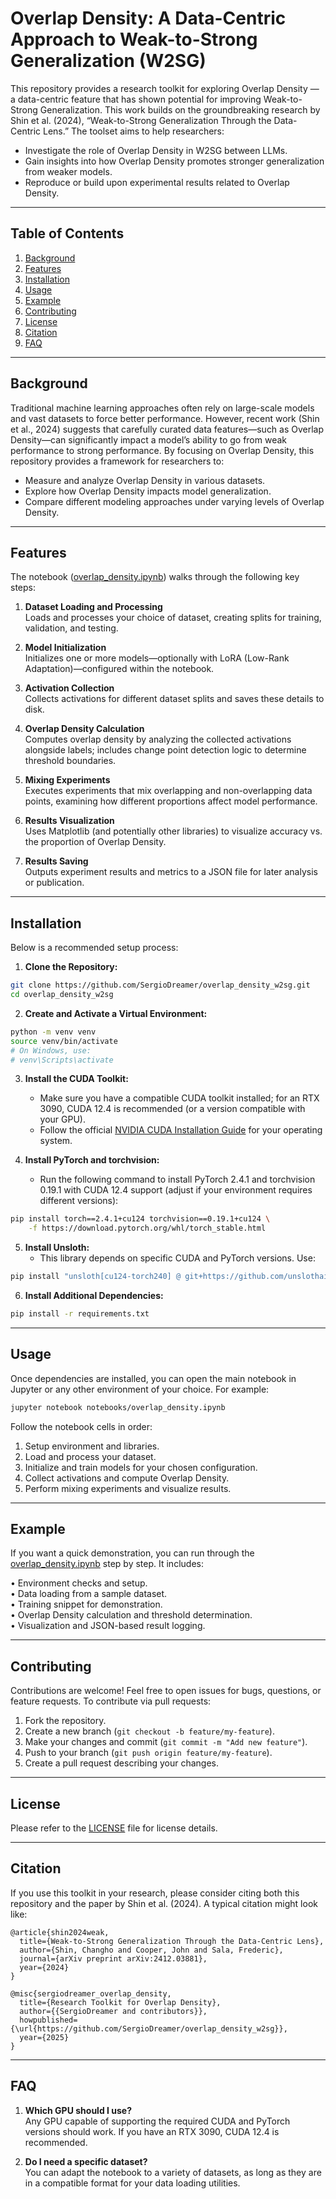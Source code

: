# Overlap Density: A Data-Centric Approach to Weak-to-Strong Generalization (W2SG)

This repository provides a research toolkit for exploring Overlap Density — a data-centric feature that has shown potential for improving Weak-to-Strong Generalization. This work builds on the groundbreaking research by Shin et al. (2024), “Weak-to-Strong Generalization Through the Data-Centric Lens.” The toolset aims to help researchers:

- Investigate the role of Overlap Density in W2SG between LLMs.
- Gain insights into how Overlap Density promotes stronger generalization from weaker models.
- Reproduce or build upon experimental results related to Overlap Density.

-------------------------------------------------------------------------------
## Table of Contents

1. [Background](#background)  
2. [Features](#features)  
3. [Installation](#installation)  
4. [Usage](#usage)  
5. [Example](#example)  
6. [Contributing](#contributing)  
7. [License](#license)  
8. [Citation](#citation)  
9. [FAQ](#faq)  

-------------------------------------------------------------------------------
## Background

Traditional machine learning approaches often rely on large-scale models and vast datasets to force better performance. However, recent work (Shin et al., 2024) suggests that carefully curated data features—such as Overlap Density—can significantly impact a model’s ability to go from weak performance to strong performance. By focusing on Overlap Density, this repository provides a framework for researchers to:

- Measure and analyze Overlap Density in various datasets.  
- Explore how Overlap Density impacts model generalization.  
- Compare different modeling approaches under varying levels of Overlap Density.

-------------------------------------------------------------------------------
## Features

The notebook ([overlap_density.ipynb](notebooks/overlap_density.ipynb)) walks through the following key steps:

1. **Dataset Loading and Processing**  
   Loads and processes your choice of dataset, creating splits for training, validation, and testing.

2. **Model Initialization**  
   Initializes one or more models—optionally with LoRA (Low-Rank Adaptation)—configured within the notebook.

3. **Activation Collection**  
   Collects activations for different dataset splits and saves these details to disk.

4. **Overlap Density Calculation**  
   Computes overlap density by analyzing the collected activations alongside labels; includes change point detection logic to determine threshold boundaries.

5. **Mixing Experiments**  
   Executes experiments that mix overlapping and non-overlapping data points, examining how different proportions affect model performance.

6. **Results Visualization**  
   Uses Matplotlib (and potentially other libraries) to visualize accuracy vs. the proportion of Overlap Density.

7. **Results Saving**  
   Outputs experiment results and metrics to a JSON file for later analysis or publication.

-------------------------------------------------------------------------------
## Installation

Below is a recommended setup process:

1. **Clone the Repository:**
```bash
git clone https://github.com/SergioDreamer/overlap_density_w2sg.git
cd overlap_density_w2sg
```

2. **Create and Activate a Virtual Environment:**
```bash
python -m venv venv
source venv/bin/activate
# On Windows, use:
# venv\Scripts\activate
```

3. **Install the CUDA Toolkit:**
   - Make sure you have a compatible CUDA toolkit installed; for an RTX 3090, CUDA 12.4 is recommended (or a version compatible with your GPU).  
   - Follow the official [NVIDIA CUDA Installation Guide](https://developer.nvidia.com/cuda-downloads) for your operating system.

4. **Install PyTorch and torchvision:**
   - Run the following command to install PyTorch 2.4.1 and torchvision 0.19.1 with CUDA 12.4 support (adjust if your environment requires different versions):
```bash
pip install torch==2.4.1+cu124 torchvision==0.19.1+cu124 \
    -f https://download.pytorch.org/whl/torch_stable.html
```

5. **Install Unsloth:**
   - This library depends on specific CUDA and PyTorch versions. Use:
```bash
pip install "unsloth[cu124-torch240] @ git+https://github.com/unslothai/unsloth.git"
```

6. **Install Additional Dependencies:**
```bash
pip install -r requirements.txt
```

-------------------------------------------------------------------------------
## Usage

Once dependencies are installed, you can open the main notebook in Jupyter or any other environment of your choice. For example:

```bash
jupyter notebook notebooks/overlap_density.ipynb
```

Follow the notebook cells in order:
1. Setup environment and libraries.  
2. Load and process your dataset.  
3. Initialize and train models for your chosen configuration.  
4. Collect activations and compute Overlap Density.  
5. Perform mixing experiments and visualize results.

-------------------------------------------------------------------------------
## Example

If you want a quick demonstration, you can run through the [overlap_density.ipynb](notebooks/overlap_density.ipynb) step by step. It includes:

• Environment checks and setup.  
• Data loading from a sample dataset.  
• Training snippet for demonstration.  
• Overlap Density calculation and threshold determination.  
• Visualization and JSON-based result logging.

-------------------------------------------------------------------------------
## Contributing

Contributions are welcome! Feel free to open issues for bugs, questions, or feature requests. To contribute via pull requests:

1. Fork the repository.  
2. Create a new branch (`git checkout -b feature/my-feature`).  
3. Make your changes and commit (`git commit -m "Add new feature"`).  
4. Push to your branch (`git push origin feature/my-feature`).  
5. Create a pull request describing your changes.

-------------------------------------------------------------------------------
## License

Please refer to the [LICENSE](LICENSE) file for license details.

-------------------------------------------------------------------------------
## Citation

If you use this toolkit in your research, please consider citing both this repository and the paper by Shin et al. (2024). A typical citation might look like:

```
@article{shin2024weak,
  title={Weak-to-Strong Generalization Through the Data-Centric Lens},
  author={Shin, Changho and Cooper, John and Sala, Frederic},
  journal={arXiv preprint arXiv:2412.03881},
  year={2024}
}

@misc{sergiodreamer_overlap_density,
  title={Research Toolkit for Overlap Density},
  author={{SergioDreamer and contributors}},
  howpublished={\url{https://github.com/SergioDreamer/overlap_density_w2sg}},
  year={2025}
}
```

-------------------------------------------------------------------------------
## FAQ

1. **Which GPU should I use?**  
   Any GPU capable of supporting the required CUDA and PyTorch versions should work. If you have an RTX 3090, CUDA 12.4 is recommended.

2. **Do I need a specific dataset?**  
   You can adapt the notebook to a variety of datasets, as long as they are in a compatible format for your data loading utilities.

